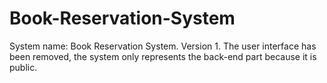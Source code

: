 # Book-Reservation-System
System name: Book Reservation System.
Version 1.
The user interface has been removed, the system only represents the back-end part because it is public.
